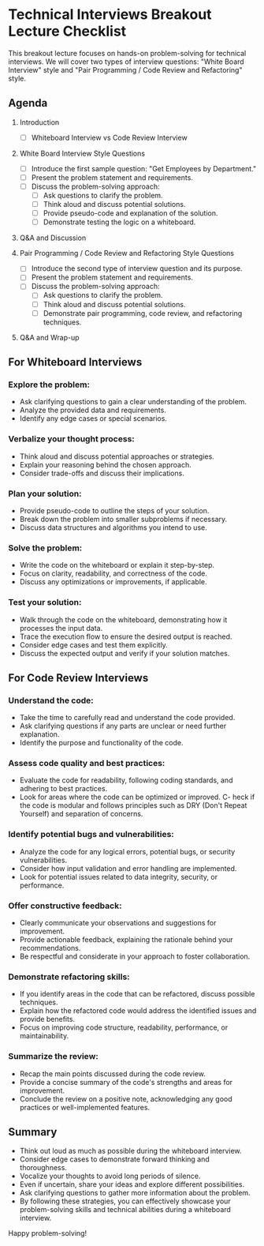 # Technical Interviews Breakout Lecture Checklist

This breakout lecture focuses on hands-on problem-solving for technical interviews. We will cover two types of interview questions: "White Board Interview" style and "Pair Programming / Code Review and Refactoring" style.

## Agenda

1. Introduction
   - [ ] Whiteboard Interview vs Code Review Interview

2. White Board Interview Style Questions 
   - [ ] Introduce the first sample question: "Get Employees by Department."
   - [ ] Present the problem statement and requirements.
   - [ ] Discuss the problem-solving approach:
     - [ ] Ask questions to clarify the problem.
     - [ ] Think aloud and discuss potential solutions.
     - [ ] Provide pseudo-code and explanation of the solution.
     - [ ] Demonstrate testing the logic on a whiteboard.

3. Q&A and Discussion

4. Pair Programming / Code Review and Refactoring Style Questions 
   - [ ] Introduce the second type of interview question and its purpose.
   - [ ] Present the problem statement and requirements.
   - [ ] Discuss the problem-solving approach:
     - [ ] Ask questions to clarify the problem.
     - [ ] Think aloud and discuss potential solutions.
     - [ ] Demonstrate pair programming, code review, and refactoring techniques.

5. Q&A and Wrap-up 

## For Whiteboard Interviews

### Explore the problem:

- Ask clarifying questions to gain a clear understanding of the problem.
- Analyze the provided data and requirements.
- Identify any edge cases or special scenarios.

### Verbalize your thought process:

- Think aloud and discuss potential approaches or strategies.
- Explain your reasoning behind the chosen approach.
- Consider trade-offs and discuss their implications.

### Plan your solution:

- Provide pseudo-code to outline the steps of your solution.
- Break down the problem into smaller subproblems if necessary.
- Discuss data structures and algorithms you intend to use.

### Solve the problem:

- Write the code on the whiteboard or explain it step-by-step.
- Focus on clarity, readability, and correctness of the code.
- Discuss any optimizations or improvements, if applicable.

### Test your solution:

- Walk through the code on the whiteboard, demonstrating how it processes the input data.
- Trace the execution flow to ensure the desired output is reached.
- Consider edge cases and test them explicitly.
- Discuss the expected output and verify if your solution matches.

## For Code Review Interviews

### Understand the code:

- Take the time to carefully read and understand the code provided.
- Ask clarifying questions if any parts are unclear or need further explanation.
- Identify the purpose and functionality of the code.

### Assess code quality and best practices:

- Evaluate the code for readability, following coding standards, and adhering to best practices.
- Look for areas where the code can be optimized or improved.
C- heck if the code is modular and follows principles such as DRY (Don't Repeat Yourself) and separation of concerns.

### Identify potential bugs and vulnerabilities:

- Analyze the code for any logical errors, potential bugs, or security vulnerabilities.
- Consider how input validation and error handling are implemented.
- Look for potential issues related to data integrity, security, or performance.

### Offer constructive feedback:

- Clearly communicate your observations and suggestions for improvement.
- Provide actionable feedback, explaining the rationale behind your recommendations.
- Be respectful and considerate in your approach to foster collaboration.

### Demonstrate refactoring skills:

- If you identify areas in the code that can be refactored, discuss possible techniques.
- Explain how the refactored code would address the identified issues and provide benefits.
- Focus on improving code structure, readability, performance, or maintainability.

### Summarize the review:

- Recap the main points discussed during the code review.
- Provide a concise summary of the code's strengths and areas for improvement.
- Conclude the review on a positive note, acknowledging any good practices or well-implemented features.

## Summary

- Think out loud as much as possible during the whiteboard interview.
- Consider edge cases to demonstrate forward thinking and thoroughness.
- Vocalize your thoughts to avoid long periods of silence.
- Even if uncertain, share your ideas and explore different possibilities.
- Ask clarifying questions to gather more information about the problem.
- By following these strategies, you can effectively showcase your problem-solving skills and technical abilities during a whiteboard interview.

Happy problem-solving!


